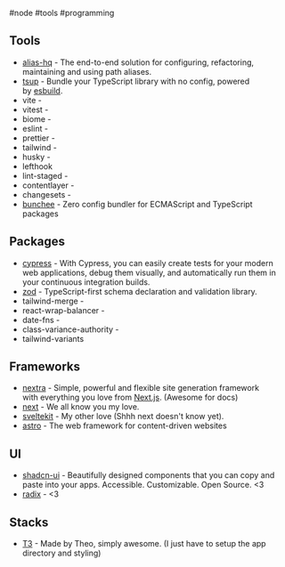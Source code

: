 #node #tools #programming 

## Tools

 - [alias-hq](https://www.npmjs.com/package/alias-hq) - The end-to-end solution for configuring, refactoring, maintaining and using path aliases.
 - [tsup](https://github.com/egoist/tsup) - Bundle your TypeScript library with no config, powered by [esbuild](https://github.com/evanw/esbuild).
 - vite - 
 - vitest -
 - biome -
 - eslint -
 - prettier -
 - tailwind -
 - husky -
 - lefthook
 - lint-staged -
 - contentlayer -
 - changesets -
 - [bunchee](https://github.com/huozhi/bunchee) - Zero config bundler for ECMAScript and TypeScript packages
 
## Packages

- [cypress]() - With Cypress, you can easily create tests for your modern web applications, debug them visually, and automatically run them in your continuous integration builds.
- [zod](https://zod.dev) - TypeScript-first schema declaration and validation library.
- tailwind-merge -
- react-wrap-balancer -
- date-fns -
- class-variance-authority -
- tailwind-variants

## Frameworks

- [nextra](https://nextra.site) - Simple, powerful and flexible site generation framework  
with everything you love from [Next.js](https://nextjs.org/). (Awesome for docs)
- [next](https://nextjs.org/docs) - We all know you my love.
- [sveltekit](https://kit.svelte.dev/docs/introduction) - My other love (Shhh next doesn't know yet).
- [astro](https://astro.build) - The web framework for content-driven websites

## UI

- [shadcn-ui](https://ui.shadcn.com) - Beautifully designed components that you can copy and paste into your apps. Accessible. Customizable. Open Source. <3
- [radix](https://radix-ui.com) - <3

## Stacks

- [T3](https://create.t3.gg) - Made by Theo, simply awesome. (I just have to setup the app directory and styling)